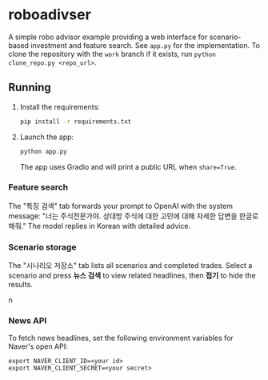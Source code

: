 # roboadivser

A simple robo advisor example providing a web interface for scenario-based investment and feature search. See `app.py` for the implementation. To clone the repository with the `work` branch if it exists, run `python clone_repo.py <repo_url>`.

## Running
1. Install the requirements:
   ```bash
   pip install -r requirements.txt
   ```
2. Launch the app:
   ```bash
   python app.py
   ```
   The app uses Gradio and will print a public URL when `share=True`.

### Feature search
The "특징 검색" tab forwards your prompt to OpenAI with the system message:
"너는 주식전문가야. 상대방 주식에 대한 고민에 대해 자세한 답변을 한글로 해줘." The model replies in Korean with detailed advice.

### Scenario storage
The "시나리오 저장소" tab lists all scenarios and completed trades. Select a scenario and press **뉴스 검색** to view related headlines, then **접기** to hide the results.

n
### News API
To fetch news headlines, set the following environment variables for Naver's open API:

```
export NAVER_CLIENT_ID=<your id>
export NAVER_CLIENT_SECRET=<your secret>
```

